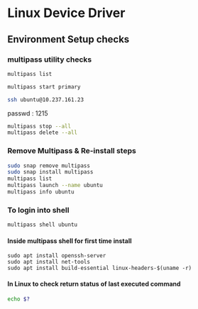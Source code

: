 # Linux Device Driver

## Environment Setup checks
### multipass utility checks
```bash
multipass list
```
```bash
multipass start primary
```
```bash
ssh ubuntu@10.237.161.23
```
passwd : 1215

```bash
multipass stop --all
multipass delete --all
```

### Remove Multipass & Re-install steps
```bash
sudo snap remove multipass
sudo snap install multipass
multipass list
multipass launch --name ubuntu
multipass info ubuntu
```
### To login into shell
```bash
multipass shell ubuntu
```

#### Inside multipass shell for first time install
```
sudo apt install openssh-server
sudo apt install net-tools
sudo apt install build-essential linux-headers-$(uname -r)
```


#### In Linux to check return status of last executed command
```bash
echo $?
```



